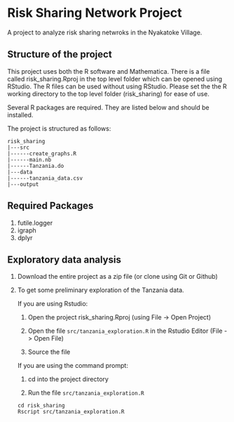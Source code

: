 Risk Sharing Network Project
============================

A project to analyze risk sharing netwroks in the Nyakatoke Village.


Structure of the project
-------------------------

This project uses both the R software and Mathematica.  There is a file called risk_sharing.Rproj
in the top level folder which can be opened using RStudio.  The R files can be used without using
RStudio.  Please set the the R working directory to the top level folder (risk_sharing) for ease
of use.

Several R packages are required.  They are listed below and should be installed.

The project is structured as follows:

	risk_sharing
	|---src
	|------create_graphs.R
	|------main.nb
	|------Tanzania.do
	|---data
	|------tanzania_data.csv
	|---output


Required Packages
-----------------

1. futile.logger
2. igraph
3. dplyr

Exploratory data analysis
--------------------------

1. Download the entire project as a zip file (or clone using Git or Github)

2. To get some preliminary exploration of the Tanzania data.

    If you are using Rstudio:
    
    1. Open the project risk_sharing.Rproj (using File -> Open Project)
    
    2. Open the file `src/tanzania_exploration.R` in the Rstudio Editor (File -> Open File)
    
    3. Source the file
        
    If you are using the command prompt:
    
    1. cd into the project directory 
        
    2. Run the file `src/tanzania_exploration.R`
     
    ```
    cd risk_sharing
    Rscript src/tanzania_exploration.R
    ```
